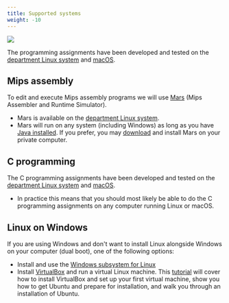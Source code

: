 ```yaml
---
title: Supported systems
weight: -10
---
```


![](/v1/images/supported-systems/linux-macOS.png?width=400px)

The programming assignments have been developed and tested on the [department
Linux system][dep-linux] and [macOS][macOS]. 


## Mips assembly

To edit and execute Mips assembly programs we will use [Mars][mars] (Mips
Assembler and Runtime Simulator). 

- Mars is available on the [department Linux system][dep-linux]. 
- Mars will run on any system (including Windows) as long as you have [Java
installed][java-install]. If you prefer, you may [download][download] and
install Mars on your private computer.

[mips]: https://en.wikipedia.org/wiki/MIPS_instruction_set

[mars]: http://courses.missouristate.edu/kenvollmar/mars/

[java]: https://en.wikipedia.org/wiki/Java_(software_platform)

[java-install]: https://java.com/en/download/help/index_installing.xml

[download]: http://courses.missouristate.edu/KenVollmar/mars/download.htm

## C programming

The C programming assignments have been developed and tested on the [department
Linux system][dep-linux] and [macOS][macOS]. 

- In practice this means that you should most likely be able to do the C programming
assignments on any computer running Linux or macOS.

## Linux on Windows

If you are using Windows and don't want to install Linux alongside Windows on
your computer (dual boot), one of the following options: 

- Install and use the [Windows subsystem for Linux][wsl]
- Install [VirtualBox][virtualbox] and run a virtual Linux machine. This [tutorial][installing-ubuntu-on-virtual-box] will cover how to install
VirtualBox and set up your first virtual machine, show you how to get Ubuntu and
prepare for installation, and walk you through an installation of Ubuntu.

[macOS]: https://en.wikipedia.org/wiki/MacOS
[dep-linux]: prerequisites/department-linux-system/
[wsl]: https://learn.microsoft.com/en-us/windows/wsl/about

[virtualbox]: https://en.wikipedia.org/wiki/VirtualBox
[installing-ubuntu-on-virtual-box]: http://www.wikihow.com/Install-Ubuntu-on-VirtualBox


